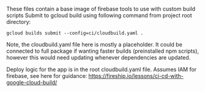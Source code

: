 These files contain a base image of firebase tools to use with custom build scripts
Submit to gcloud build using following command from project root directory:

`gcloud builds submit --config=ci/cloudbuild.yaml .`

Note, the cloudbuild.yaml file here is mostly a placeholder.
It could be connected to full package if wanting faster builds (preinstalled npm scripts),
however this would need updating whenever dependencies are updated.

Deploy logic for the app is in the root cloudbuild.yaml file.
Assumes IAM for firebase, see here for guidance:
https://fireship.io/lessons/ci-cd-with-google-cloud-build/
